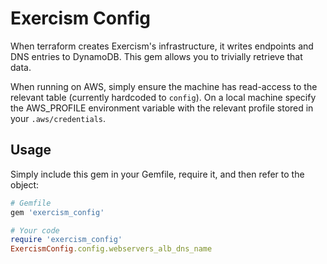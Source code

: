 # Exercism Config

When terraform creates Exercism's infrastructure, it writes endpoints and DNS entries to DynamoDB.
This gem allows you to trivially retrieve that data.

When running on AWS, simply ensure the machine has read-access to the relevant table (currently hardcoded to `config`).
On a local machine specify the AWS_PROFILE environment variable with the relevant profile stored in your `.aws/credentials`.

## Usage

Simply include this gem in your Gemfile, require it, and then refer to the object:

```ruby
# Gemfile
gem 'exercism_config'

# Your code
require 'exercism_config'
ExercismConfig.config.webservers_alb_dns_name
```


